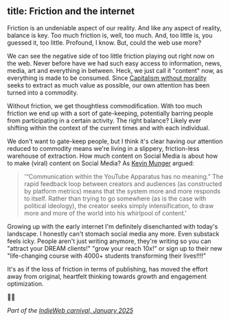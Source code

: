title: Friction and the internet
---

Friction is an undeniable aspect of our reality. And like any aspect of reality, balance is key. Too much friction is, well, too much. And, too little is, you guessed it, too little. Profound, I know. But, could the web use more?

We can see the negative side of too little friction playing out right now on the web. Never before have we had such easy access to information, news, media, art and everything in between. Heck, we just call it "content" now, as everything is made to be consumed. Since [Capitalism without morality](https://staydecent.ca/blog/secularisation-and-the-loss-of-morality/) seeks to extract as much value as possible, our own attention has been turned into a commodity.

Without friction, we get thoughtless commodification. With too much friction we end up with a sort of gate-keeping, potentially barring people from participating in a certain activity. The right balance? Likely ever shifting within the context of the current times and with each individual.

We don't want to gate-keep people, but I think it's clear having our attention reduced to commodity means we're living in a slippery, friction-less warehouse of extraction. How much content on Social Media is about how to make (viral) content on Social Media? As [Kevin Munger](https://kevinmunger.substack.com/p/in-the-belly-of-the-mrbeast) argued:

> '“Communication within the YouTube Apparatus has no meaning.” The rapid feedback loop between creators and audiences (as constructed by platform metrics) means that the system more and more responds to itself. Rather than trying to go somewhere (as is the case with political ideology), the creator seeks simply intensification, to draw more and more of the world into his whirlpool of content.'

Growing up with the early internet I'm definitely disenchanted with today's landscape. I honestly can't stomach social media any more. Even substack feels icky. People aren't just writing anymore, they're writing so you can "attract your DREAM clients!" "grow your reach 10x!" or sign up to their new "life-changing course with 4000+ students transforming their lives!!!!"

It's as if the loss of friction in terms of publishing, has moved the effort away from original, heartfelt thinking towards growth and engagement optimization.

🤷‍♀️

_Part of the [IndieWeb carnival, January 2025](https://vhbelvadi.com/indieweb-carnival-friction)_
